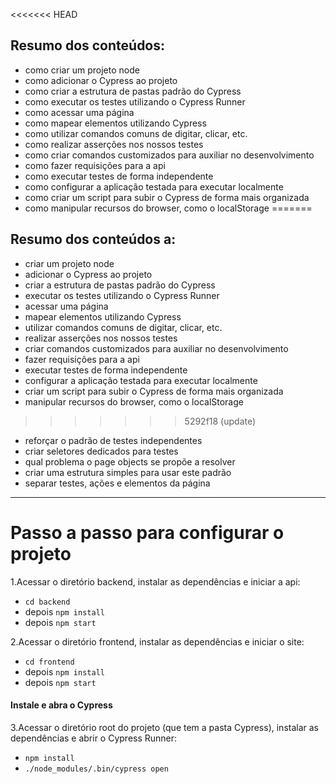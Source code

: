 
<<<<<<< HEAD
## Resumo dos conteúdos:

- como criar um projeto node
- como adicionar o Cypress ao projeto
- como criar a estrutura de pastas padrão do Cypress
- como executar os testes utilizando o Cypress Runner
- como acessar uma página
- como mapear elementos utilizando Cypress
- como utilizar comandos comuns de digitar, clicar, etc.
- como realizar asserções nos nossos testes
- como criar comandos customizados para auxiliar no desenvolvimento
- como fazer requisições para a api
- como executar testes de forma independente
- como configurar a aplicação testada para executar localmente
- como criar um script para subir o Cypress de forma mais organizada
- como manipular recursos do browser, como o localStorage
=======
## Resumo dos conteúdos a:

- criar um projeto node
- adicionar o Cypress ao projeto
- criar a estrutura de pastas padrão do Cypress
- executar os testes utilizando o Cypress Runner
- acessar uma página
- mapear elementos utilizando Cypress
- utilizar comandos comuns de digitar, clicar, etc.
- realizar asserções nos nossos testes
- criar comandos customizados para auxiliar no desenvolvimento
- fazer requisições para a api
- executar testes de forma independente
- configurar a aplicação testada para executar localmente
- criar um script para subir o Cypress de forma mais organizada
- manipular recursos do browser, como o localStorage
>>>>>>> 5292f18 (update)
- reforçar o padrão de testes independentes
- criar seletores dedicados para testes
- qual problema o page objects se propõe a resolver
- criar uma estrutura simples para usar este padrão
- separar testes, ações e elementos da página

------------

# Passo a passo para configurar o projeto

1.Acessar o diretório backend, instalar as dependências e iniciar a api:
  - `cd backend` 
  - depois `npm install`
  - depois `npm start`

2.Acessar o diretório frontend, instalar as dependências e iniciar o site:
  - `cd frontend`
  - depois `npm install`
  - depois `npm start`

#### Instale e abra o Cypress
3.Acessar o diretório root do projeto (que tem a pasta Cypress), instalar as dependências e abrir o Cypress Runner:
  - `npm install`
  - `./node_modules/.bin/cypress open`
